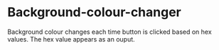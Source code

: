 # Background-colour-changer
Background colour changes each time button is clicked based on hex values. The hex value appears as an ouput.
